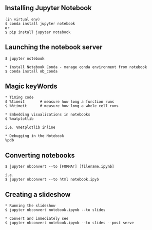 ## Installing Jupyter Notebook
```
(in virtual env)
$ conda install jupyter notebook
or
$ pip install jupyter notebook
```

## Launching the notebook server
```
$ jupyter notebook

* Install Notebook Conda - manage conda environment from notebook
$ conda install nb_conda
```

## Magic keyWords

```
* Timing code
$ %timeit       # measure how long a function runs
$ %%timeit      # measure how long a whole cell runs
```

```
* Embedding visualizations in notebooks
$ %matplotlib

i.e. %metplotlib inline
```


```
* Debugging in the Notebook
%pdb
```

## Converting notebooks
```
$ jupyter nbconvert --to [FORMAT] [filename.ipynb]

i.e.
$ jupyter nbconvert --to html notebook.ipyb
```

## Creating a slideshow
```
* Running the slideshow
$ jupyter nbconvert notebook.ipynb --to slides

* Convert and immediately see
$ jupyter nbconvert notebook.ipynb --to slides --post serve
```






